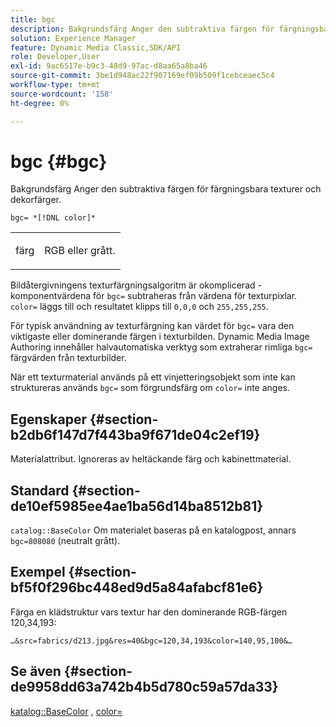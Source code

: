 ```yaml
---
title: bgc
description: Bakgrundsfärg Anger den subtraktiva färgen för färgningsbara texturer och dekorfärger.
solution: Experience Manager
feature: Dynamic Media Classic,SDK/API
role: Developer,User
exl-id: 9ac6517e-b9c3-48d9-97ac-d8aa65a8ba46
source-git-commit: 3be1d948ac22f907169ef09b509f1cebceaec5c4
workflow-type: tm+mt
source-wordcount: '158'
ht-degree: 0%

---
```


# bgc {#bgc}

Bakgrundsfärg Anger den subtraktiva färgen för färgningsbara texturer och dekorfärger.

`bgc= *[!DNL color]*`

<table id="simpletable_131302355CAB4900A7B45FED903A1AAD" class="- topic/simpletable "> 
 <tr class="- topic/strow strow"> 
  <td class="- topic/stentry stentry"> <p><span class="+ topic/keyword sw-d/varname varname"> färg </span> </p> </td> 
  <td class="- topic/stentry stentry"> <p>RGB eller grått. </p></td> 
 </tr> 
</table>

Bildåtergivningens texturfärgningsalgoritm är okomplicerad - komponentvärdena för `bgc=` subtraheras från värdena för texturpixlar. `color=` läggs till och resultatet klipps till `0,0,0` och `255,255,255`.

För typisk användning av texturfärgning kan värdet för `bgc=` vara den viktigaste eller dominerande färgen i texturbilden. Dynamic Media Image Authoring innehåller halvautomatiska verktyg som extraherar rimliga `bgc=` färgvärden från texturbilder.

När ett texturmaterial används på ett vinjetteringsobjekt som inte kan struktureras används `bgc=` som förgrundsfärg om `color=` inte anges.

## Egenskaper {#section-b2db6f147d7f443ba9f671de04c2ef19}

Materialattribut. Ignoreras av heltäckande färg och kabinettmaterial.

## Standard {#section-de10ef5985ee4ae1ba56d14ba8512b81}

`catalog::BaseColor` Om materialet baseras på en katalogpost, annars `bgc=808080` (neutralt grått).

## Exempel {#section-bf5f0f296bc448ed9d5a84afabcf81e6}

Färga en klädstruktur vars textur har den dominerande RGB-färgen 120,34,193:

`…&src=fabrics/d213.jpg&res=40&bgc=120,34,193&color=140,95,100&…`

## Se även {#section-de9958dd63a742b4b5d780c59a57da33}

[katalog::BaseColor](../../../../../ir-api/material-cat/image-rendering-api-ref/c-ir-material-catalog/c-ir-material-data-reference/r-ir-basecolor.md#reference-5f02371b1d8e444ab12d2614d9792de8) , [color=](../../../../../ir-api/http-protocol/image-rendering-api-ref/c-ir-http-protocol-ref/c-ir-http-protocol-command-reference/r-ir-http-color.md#reference-ea3cba9edfe94dbab86d8f123a9ed0aa)
